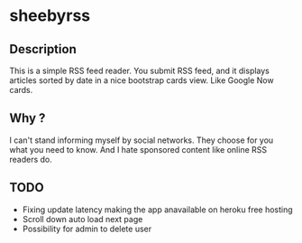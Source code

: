 # sheebyrss

## Description

This is a simple RSS feed reader. You submit RSS feed, and it displays articles sorted by date in a nice bootstrap cards view.
Like Google Now cards.

## Why ?
I can't stand informing myself by social networks. They choose for you what you need to know. And I hate sponsored content like online RSS readers do.

## TODO
 * Fixing update latency making the app anavailable on heroku free hosting
 * Scroll down auto load next page
 * Possibility for admin to delete user
